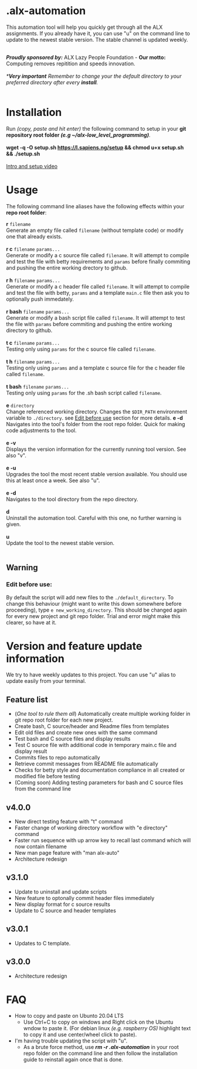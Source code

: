 # .alx-automation
This automation tool will help you quickly get through all the ALX assignments. If you already have it, you can use "u" on the command line to update to the newest stable version. The stable channel is updated weekly.<br /><br />

**_Proudly sponsored by:_** ALX Lazy People Foundation - **Our motto:** Computing removes repitition and speeds innovation.<br /><br />
_***Very important** Remember to change your the default directory to your preferred directory after every **install**._<br /><br />

# Installation

Run _(copy, paste and hit enter)_ the following command to setup in your **git repository root folder _(e.g ~/alx-low_level_programming)_**.<br /><br />
**wget -q -O setup.sh https://l.sapiens.ng/setup && chmod u+x setup.sh && ./setup.sh**<br /><br />
[Intro and setup video](https://alx-students.slack.com/files/U03TL91991Q/F045F0A29NG/alx_lazy_people_foundation_-_alpf_________.mp4)

# Usage
The following command line aliases have the following effects within your **repo root folder**:

**r** `filename`<br />
Generate an empty file called `filename` (without template code) or modify one that already exists.<br /><br />
**r c** `filename` `params...`<br />
Generate or modify a c source file called `filename`. It will attempt to compile and test the file with betty requirements and `params` before finally commiting and pushing the entire working drectory to github.<br /><br />
**r h** `filename` `params...`<br />
Generate or modify a c header file called `filename`. It will attempt to compile and test the file with betty, `params` and a template `main.c` file then ask you to optionally push immedately.<br /><br />
**r bash** `filename` `params...`<br />
Generate or modify a bash script file called `filename`. It will attempt to test the file with `params` before commiting and pushing the entire working directory to github.<br /><br />
**t c** `filename` `params...`<br />
Testing only using `params` for the c source file called `filename`.<br /><br />
**t h** `filename` `params...`<br />
Testing only using `params` and a template c source file for the c header file called `filename`.<br /><br />
**t bash** `filename` `params...`<br />
Testing only using `params` for the .sh bash script called `filename`.<br /><br />
**e** `directory`<br />
Change referenced working directory. Changes the `$DIR_PATH` environment variable to `./directory`. see [Edit before use](https://github.com/Mechtanium/.alx-automation/edit/main/README.md#edit-before-use) section for more details.
**e -d**<br />
Navigates into the tool's folder from the root repo folder. Quick for making code adjustments to the tool.<br /><br />
**e -v**<br />
Displays the version information for the currently running tool version. See also "v".<br /><br />
**e -u**<br />
Upgrades the tool the most recent stable version available. You should use this at least once a week. See also "u".<br /><br />
**e -d**<br />
Navigates to the tool directory from the repo directory.<br /><br />
**d**<br />
Uninstall the automation tool. Careful with this one, no further warning is given.<br /><br />
**u**<br />
Update the tool to the newest stable version.<br /><br />

## Warning

### Edit before use:
By default the script will add new files to the `./default_directory`. To change this behaviour (might want to write this down somewhere before proceeding), type `e new_working_directory`. This should be changed again for every new project and git repo folder. Trial and error might make this clearer, so have at it.

# Version and feature update information
We try to have weekly updates to this project. You can use "u" alias to update easily from your terminal.

## Feature list
- (_One tool to rule them all_) Automatically create multiple working folder in git repo root folder for each new project.
- Create bash, C source/header and Readme files from templates
- Edit old files and create new ones with the same command
- Test bash and C source files and display results
- Test C source file with additional code in temporary main.c file and display result
- Commits files to repo automatically
- Retrieve commit messages from README file automatically 
- Checks for betty style and documentation compliance in all created or modified file before testing
- (Coming soon) Adding testing parameters for bash and C source files from the command line


## v4.0.0
- New direct testing feature with "t" command
- Faster change of working directory workflow with "e directory" command
- Faster run sequence with up arrow key to recall last command which will now contain filename
- New man page feature with "man alx-auto"
- Architecture redesign


## v3.1.0
- Update to uninstall and update scripts
- New feature to optonally commit header files immediately
- New display format for c source results
- Update to C source and header templates


## v3.0.1
- Updates to C template.

## v3.0.0
- Architecture redesign

# FAQ
- How to copy and paste on Ubunto 20.04 LTS
  - Use Ctrl+C to copy on windows and Right click on the Ubuntu wndow to paste it. (For debian linux _(e.g. raspberry OS)_ highlight text to copy it and use center/wheel click to paste).
- I'm having trouble updating the script with "u". 
  - As a brute force method, use _**rm -r .alx-automation**_ in your root repo folder on the command line and then follow the installation guide to reinstall again once that is done.
